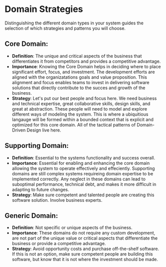 # Domain Strategies

Distinguishing the different domain types in your system guides the selection of which strategies and patterns you will choose.  

## Core Domain:
- **Definition**: The unique and critical aspects of the business that differentiates it from competitors and provides a competitive advantage.
- **Importance**: Knowing the Core Domain helps in deciding where to place significant effort, focus, and investment. The development efforts are aligned with the organizatations goals and value proposition. This alignment and focus enables teams to invest in delivering software solutions that directly contribute to the succes and growth of the business.
- **Strategy**: Let's put our best people and focus here. We need business and technical expertise, great collaborative skills, design skills, and great at abstraction. These people will need to model and explore different ways of modeling the system. This is where a ubiquitious langauge will be formed within a bounded context that is explicit and optimized for this core domain. All of the tactical patterns of Domain-Driven Design live here.

## Supporting Domain:
- **Definition**: Essential to the systems functionality and success overall.
- **Importance**: Essential for enabling and enhancing the core domain allowing the system to operate effectively and effeciently. Supporting domains are still complex systems requireing domain expertise to be implemented correctly. Any neglect in these domains can lead to suboptimal performance, technical debt, and makes it more difficult in adapting to future changes.
- **Strategy**: Make sure competent and talented people are creating this software solution. Involve business experts.

## Generic Domain:
- **Definition**: Not specific or unique aspects of the business.
- **Importance**: These domains do not require any custom development, are not part of the unique value or critical aspects that differentiate the business or provide a competitive advantage.
- **Strategy**: Avoid opportunity costs and purchase off-the-shelf software. If this is not an option, make sure competent people are building this software, but know that it is not where the investment should be made.
